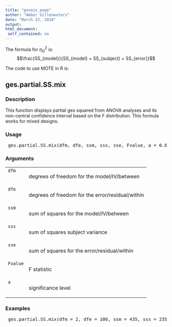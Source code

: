 ```yaml
---
title: "gesmix_page"
author: "Amber Gillenwaters"
date: "March 23, 2018"
output: 
html_document:
 self_contained: no
---
```



The formula for $\eta_G^2$ is: $$\frac{SS_{model}}{SS_{model} + SS_{subject} + SS_{error}}$$

The code to use MOTE in R is: 
 

 
<h2>ges.partial.SS.mix</h2>  <h3>Description</h3>  <p>This function displays partial ges squared from ANOVA analyses and its non-central confidence interval based on the F distribution. This formula works for mixed designs. </p>   <h3>Usage</h3>  <pre> ges.partial.SS.mix(dfm, dfe, ssm, sss, sse, Fvalue, a = 0.05) </pre>   <h3>Arguments</h3>  <table summary="R argblock"> <tr valign="top"><td><code>dfm</code></td> <td> <p>degrees of freedom for the model/IV/between</p> </td></tr> <tr valign="top"><td><code>dfe</code></td> <td> <p>degrees of freedom for the error/residual/within</p> </td></tr> <tr valign="top"><td><code>ssm</code></td> <td> <p>sum of squares for the model/IV/between</p> </td></tr> <tr valign="top"><td><code>sss</code></td> <td> <p>sum of squares subject variance</p> </td></tr> <tr valign="top"><td><code>sse</code></td> <td> <p>sum of squares for the error/residual/within</p> </td></tr> <tr valign="top"><td><code>Fvalue</code></td> <td> <p>F statistic</p> </td></tr> <tr valign="top"><td><code>a</code></td> <td> <p>significance level</p> </td></tr> </table>   <h3>Examples</h3>  <pre> ges.partial.SS.mix(dfm = 2, dfe = 100, ssm = 435, sss = 235, sse = 659, Fvalue = 5.46, a = .05) </pre>   </body></html> 
